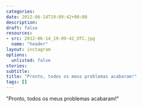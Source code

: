 ```yaml
---
categories:
date: 2012-06-14T19:09:42+00:00
description:
draft: false
resources:
- src: 2012-06-14_19-09-42_UTC.jpg
  name: "header"
layout: instagram
options:
  unlisted: false
stories:
subtitle:
title: "Pronto, todos os meus problemas acabaram!"
tags: []
---
```


"Pronto, todos os meus problemas acabaram!"
